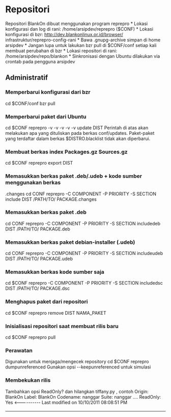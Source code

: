 # Repositori
Repositori BlankOn dibuat menggunakan program ​reprepro
    * Lokasi konfigurasi dan log di rani: /home/arsipdev/reprepro ($CONF)
    * Lokasi konfigurasi di bzr: ​http://dev.blankonlinux.or.id/browser/
      infrastruktur/reprepro-config-rani
    * Bawa .gnupg-archive simpan di home arsipdev
    * Jangan lupa untuk lakukan bzr pull di $CONF/conf setiap kali membuat
      perubahan di bzr
    * Lokasi repositori di rani: /home/arsipdev/repo/blankon
    * Sinkronisasi dengan Ubuntu dilakukan via crontab pada pengguna arsipdev
## Administratif
### Memperbarui konfigurasi dari bzr
cd $CONF/conf
bzr pull
### Memperbarui paket dari Ubuntu
cd $CONF
reprepro -v -v -v -v -v update DIST
Perintah di atas akan melakukan apa yang dituliskan pada berkas conf/updates.
Paket-paket yang terdaftar dalam berkas $DISTRO.blacklist tidak akan
diperbarui.
### Membuat berkas index Packages.gz Sources.gz
cd $CONF
reprepro export DIST
### Memasukkan berkas paket .deb/.udeb + kode sumber menggunakan berkas
.changes
cd CONF
reprepro -C COMPONENT -P PRIORITY -S SECTION include DIST /PATH/TO/
PACKAGE.changes
### Memasukkan berkas paket .deb
cd CONF
reprepro -C COMPONENT -P PRIORITY -S SECTION includedeb DIST /PATH/TO/
PACKAGE.deb
### Memasukkan berkas paket debian-installer (.udeb)
cd CONF
reprepro -C COMPONENT -P PRIORITY -S SECTION includeudeb DIST /PATH/TO/
PACKAGE.udeb
### Memasukkan berkas kode sumber saja
cd $CONF
reprepro -C COMPONENT -P PRIORITY -S SECTION includedsc DIST /PATH/TO/
PACKAGE.dsc
### Menghapus paket dari repositori
cd $CONF
reprepro remove DIST NAMA_PAKET
### Inisialisasi repositori saat membuat rilis baru
cd $CONF
reprepro pull <nama-distro-asal>
### Perawatan
Digunakan untuk menjaga/mengecek repository
cd $CONF
reprepro dumpunreferenced
Gunakan opsi --keepunreferenced untuk simulasi
### Membekukan rilis
Tambahkan opsi ReadOnly? dan hilangkan tiffany.py , contoh
Origin: BlankOn
Label: BlankOn
Codename: nanggar
Suite: nanggar
....
ReadOnly: Yes  <----------
Last modified on 10/10/2011 08:08:51 PM
#### 
    
 
 
 
 
 
---
 
